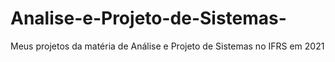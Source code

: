 # Analise-e-Projeto-de-Sistemas-
Meus projetos da matéria de Análise e Projeto de Sistemas no IFRS em 2021
